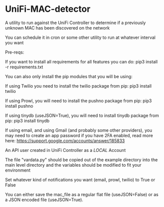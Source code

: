 # UniFi-MAC-detector
A utility to run against the UniFi Controller to determine if a previously unknown MAC has been discovered on the network

You can schedule it in cron or some other utility to run at whatever interval you want

Pre-reqs:

If you want to install all requirements for all features you can do: pip3 install -r requirements.txt

You can also only install the pip modules that you will be using:

If using Twilio you need to install the twilio package from pip: pip3 install twilio

If using Prowl, you will need to install the pushno package from pip: pip3 install pushno

If using tinydb (useJSON=True), you will need to install tinydb package from pip: pip3 install tinydb

If using email, and using Gmail (and probably some other providers), you may need to create an app password if you have 2FA enabled, read more here: https://support.google.com/accounts/answer/185833

An API user created in UniFi Controller as a *LOCAL* Account

The file "vardata.py" should be copied out of the example directory into the main level directory and the variables should be modified to fit your environment

Set whatever kind of notifications you want (email, prowl, twilio) to True or False

You can either save the mac_file as a regular flat file (useJSON=False) or as a JSON encoded file (useJSON=True).
